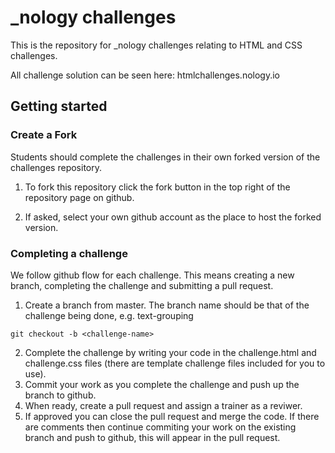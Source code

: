 # _nology challenges

This is the repository for _nology challenges relating to HTML and CSS challenges.

All challenge solution can be seen here: htmlchallenges.nology.io

## Getting started

### Create a Fork

Students should complete the challenges in their own forked version of the challenges repository.

1. To fork this repository click the fork button in the top right of the repository page on github.

2. If asked, select your own github account as the place to host the forked version.

### Completing a challenge

We follow github flow for each challenge. This means creating a new branch, completing the challenge and submitting a pull request.

1. Create a branch from master. The branch name should be that of the challenge being done, e.g. text-grouping
```
git checkout -b <challenge-name>
```
2. Complete the challenge by writing your code in the challenge.html and challenge.css files (there are template challenge files included for you to use).
3. Commit your work as you complete the challenge and push up the branch to github.
4. When ready, create a pull request and assign a trainer as a reviwer.
5. If approved you can close the pull request and merge the code. If there are comments then continue commiting your work on the existing branch and push to github, this will appear in the pull request.
